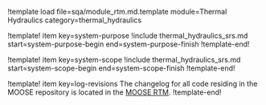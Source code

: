 !template load file=sqa/module_rtm.md.template module=Thermal Hydraulics category=thermal_hydraulics

!template! item key=system-purpose
!include thermal_hydraulics_srs.md start=system-purpose-begin end=system-purpose-finish
!template-end!

!template! item key=system-scope
!include thermal_hydraulics_srs.md start=system-scope-begin end=system-scope-finish
!template-end!

!template! item key=log-revisions
The changelog for all code residing in the MOOSE repository is located in the
[MOOSE RTM](moose_rtm.md#log-revisions).
!template-end!
